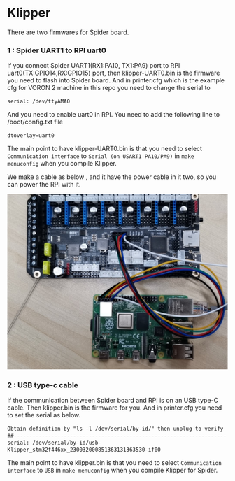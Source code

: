 # Klipper

There are two firmwares for Spider board.

### 1 : Spider UART1 to RPI uart0

If you connect Spider UART1(RX1:PA10, TX1:PA9) port to RPI  uart0(TX:GPIO14,RX:GPIO15) port, then klipper-UART0.bin is the firmware you need to flash into Spider board. And in printer.cfg which is the example cfg for VORON 2 machine in this repo you need to change the serial to

```
serial: /dev/ttyAMA0
```

And  you need to enable uart0 in RPI. You need to add the following line to /boot/config.txt file

```
dtoverlay=uart0
```

The main point to have klipper-UART0.bin is that you need to select `Communication interface` to `Serial (on USART1 PA10/PA9)` in `make menuconfig` when you compile Klipper.

We make a cable as below , and it have the power cable in it two, so you can power the RPI with it.

![](cable.jpg)

### 2 : USB type-c cable

If the communication between Spider board and RPI is on an USB type-C cable. Then klipper.bin is the firmware for you. And in printer.cfg you need to set the serial as below.
```
Obtain definition by "ls -l /dev/serial/by-id/" then unplug to verify
##--------------------------------------------------------------------
serial: /dev/serial/by-id/usb-Klipper_stm32f446xx_230032000851363131363530-if00
```

The main point to have klipper.bin is that you need to select `Communication interface` to `USB` in `make menuconfig` when you compile Klipper for Spider.